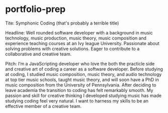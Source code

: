# portfolio-prep
Tite: Symphonic Coding (that's probably a terrible title)

Headline: Well rounded software developer with a background in music technology, music production, music theory, music composition and experience teaching courses at an Ivy league University. Passionate about solving problems with creative solutions. Eager to contribute to a collaborative and creative team.

Pitch: I’m a JavaScripting developer who love the both the practicle side and creative art of coding a career as a software developer. Before studying at coding, I studied music composition, music theory, and audio technology at top tier music schools, taught music theory, and will soon have a PhD in music composition from the University of Pennsylvania. After deciding to leave academia the transition to coding has felt remarkably smooth. My passion and skill for creative thinking I developed studying music has made studying coding feel very natural. I want to harness my skills to be an effective member of a creative team.
